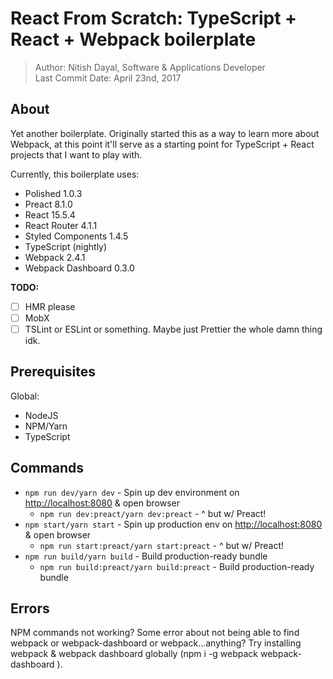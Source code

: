 # React From Scratch: TypeScript + React + Webpack boilerplate

> Author: Nitish Dayal, Software & Applications Developer  
> Last Commit Date: April 23nd, 2017

## About

Yet another boilerplate. Originally started this as a way to learn more about Webpack,
  at this point it'll serve as a starting point for TypeScript + React projects that
  I want to play with.

Currently, this boilerplate uses:

-   Polished 1.0.3
-   Preact 8.1.0
-   React 15.5.4
-   React Router 4.1.1
-   Styled Components 1.4.5
-   TypeScript (nightly)
-   Webpack 2.4.1
-   Webpack Dashboard 0.3.0

**TODO:**

-   [ ] HMR please
-   [ ] MobX
-   [ ] TSLint or ESLint or something. Maybe just Prettier the whole damn thing idk.

## Prerequisites

Global:

-   NodeJS
-   NPM/Yarn
-   TypeScript

## Commands

-   `npm run dev/yarn dev` - Spin up dev environment on <http://localhost:8080> & open browser
    -   `npm run dev:preact/yarn dev:preact` - ^ but w/ Preact!
-   `npm start/yarn start` - Spin up production env on <http://localhost:8080> & open browser
    -   `npm run start:preact/yarn start:preact` - ^ but w/ Preact!
-   `npm run build/yarn build` - Build production-ready bundle
    -   `npm run build:preact/yarn build:preact` - Build production-ready bundle

## Errors

NPM commands not working? Some error about not being able to find webpack or
  webpack-dashboard or webpack...anything? Try installing webpack & webpack dashboard
  globally (npm i -g webpack webpack-dashboard ).
